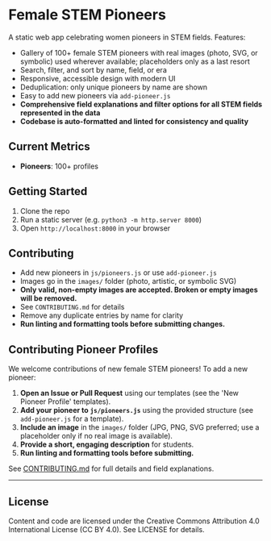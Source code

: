 # Female STEM Pioneers

A static web app celebrating women pioneers in STEM fields. Features:

- Gallery of 100+ female STEM pioneers with real images (photo, SVG, or symbolic) used wherever available; placeholders only as a last resort
- Search, filter, and sort by name, field, or era
- Responsive, accessible design with modern UI
- Deduplication: only unique pioneers by name are shown
- Easy to add new pioneers via `add-pioneer.js`
- **Comprehensive field explanations and filter options for all STEM fields represented in the data**
- **Codebase is auto-formatted and linted for consistency and quality**

## Current Metrics

- **Pioneers**: 100+ profiles

## Getting Started

1. Clone the repo
2. Run a static server (e.g. `python3 -m http.server 8000`)
3. Open `http://localhost:8000` in your browser

## Contributing

- Add new pioneers in `js/pioneers.js` or use `add-pioneer.js`
- Images go in the `images/` folder (photo, artistic, or symbolic SVG)
- **Only valid, non-empty images are accepted. Broken or empty images will be removed.**
- See `CONTRIBUTING.md` for details
- Remove any duplicate entries by name for clarity
- **Run linting and formatting tools before submitting changes.**

## Contributing Pioneer Profiles

We welcome contributions of new female STEM pioneers! To add a new pioneer:

1. **Open an Issue or Pull Request** using our templates (see the 'New Pioneer Profile' templates).
2. **Add your pioneer to `js/pioneers.js`** using the provided structure (see `add-pioneer.js` for a template).
3. **Include an image** in the `images/` folder (JPG, PNG, SVG preferred; use a placeholder only if no real image is available).
4. **Provide a short, engaging description** for students.
5. **Run linting and formatting tools before submitting.**

See [CONTRIBUTING.md](CONTRIBUTING.md) for full details and field explanations.

---

## License

Content and code are licensed under the Creative Commons Attribution 4.0 International License (CC BY 4.0). See LICENSE for details.
